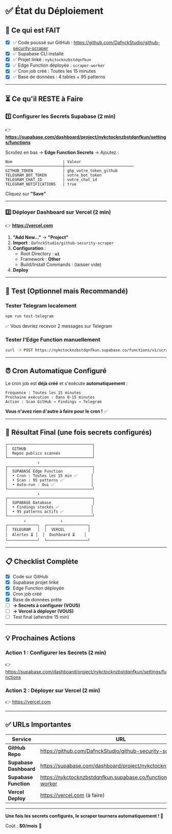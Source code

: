 # ✅ État du Déploiement

## 🎉 **Ce qui est FAIT**

- [x] ✅ Code poussé sur GitHub : https://github.com/DafnckStudio/github-security-scraper
- [x] ✅ Supabase CLI installé
- [x] ✅ Projet linké : `nykctocknzbstdqnfkun`
- [x] ✅ Edge Function déployée : `scraper-worker`
- [x] ✅ Cron job créé : Toutes les 15 minutes
- [x] ✅ Base de données : 4 tables + 95 patterns

---

## ⏳ **Ce qu'il RESTE à Faire**

### 1️⃣ **Configurer les Secrets Supabase** (2 min)

👉 **https://supabase.com/dashboard/project/nykctocknzbstdqnfkun/settings/functions**

Scrollez en bas → **Edge Function Secrets** → Ajoutez :

```
Nom                      | Valeur
─────────────────────────┼──────────────────────────────
GITHUB_TOKEN             | ghp_votre_token_github
TELEGRAM_BOT_TOKEN       | votre_bot_token  
TELEGRAM_CHAT_ID         | votre_chat_id
TELEGRAM_NOTIFICATIONS   | true
```

Cliquez sur **"Save"**

---

### 2️⃣ **Déployer Dashboard sur Vercel** (2 min)

👉 **https://vercel.com**

1. **"Add New..."** → **"Project"**
2. **Import** : `DafnckStudio/github-security-scraper`
3. **Configuration** :
   - Root Directory : **`ui`**
   - Framework : **Other**
   - Build/Install Commands : (laisser vide)
4. **Deploy**

---

## 🧪 **Test (Optionnel mais Recommandé)**

### Tester Telegram localement

```bash
npm run test-telegram
```

✅ Vous devriez recevoir 2 messages sur Telegram

### Tester l'Edge Function manuellement

```bash
curl -X POST https://nykctocknzbstdqnfkun.supabase.co/functions/v1/scraper-worker
```

---

## ⏰ **Cron Automatique Configuré**

Le cron job est **déjà créé** et s'exécute **automatiquement** :

```
Fréquence : Toutes les 15 minutes
Prochaine exécution : Dans 0-15 minutes
Action : Scan GitHub → Findings → Telegram
```

**Vous n'avez rien d'autre à faire pour le cron !** ✅

---

## 🎯 **Résultat Final (une fois secrets configurés)**

```
┌─────────────────────────────────────┐
│  GITHUB                             │
│  Repos publics scannés              │
└─────────────────────────────────────┘
              ↓
┌─────────────────────────────────────┐
│  SUPABASE Edge Function             │
│  • Cron : Toutes les 15 min ✅      │
│  • Scan : 95 patterns ✅            │
│  • Auto-run : Oui ✅                │
└─────────────────────────────────────┘
              ↓
┌─────────────────────────────────────┐
│  SUPABASE Database                  │
│  • Findings stockés ✅              │
│  • 95 patterns actifs ✅            │
└─────────────────────────────────────┘
        ↓               ↓
┌─────────────┐  ┌──────────────────┐
│  TELEGRAM   │  │  VERCEL          │
│  Alertes ⏳ │  │  Dashboard ⏳    │
└─────────────┘  └──────────────────┘
```

---

## 📋 **Checklist Complète**

- [x] Code sur GitHub
- [x] Supabase projet linké
- [x] Edge Function déployée
- [x] Cron job créé
- [x] Base de données prête
- [ ] **→ Secrets à configurer (VOUS)**
- [ ] **→ Vercel à déployer (VOUS)**
- [ ] Test final (attendre 15 min)

---

## 💡 **Prochaines Actions**

### Action 1 : Configurer les Secrets (2 min)
👉 https://supabase.com/dashboard/project/nykctocknzbstdqnfkun/settings/functions

### Action 2 : Déployer sur Vercel (2 min)
👉 https://vercel.com

---

## ✅ **URLs Importantes**

| Service | URL |
|---------|-----|
| **GitHub Repo** | https://github.com/DafnckStudio/github-security-scraper |
| **Supabase Dashboard** | https://supabase.com/dashboard/project/nykctocknzbstdqnfkun |
| **Supabase Function** | https://nykctocknzbstdqnfkun.supabase.co/functions/v1/scraper-worker |
| **Vercel Deploy** | https://vercel.com (à faire) |

---

**Une fois les secrets configurés, le scraper tournera automatiquement ! 🎉**

Coût : **$0/mois** 💚
